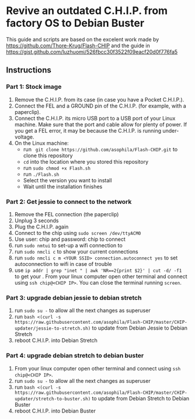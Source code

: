 # Revive an outdated C.H.I.P. from factory OS to Debian Buster
This guide and scripts are based on the excelent work made by https://github.com/Thore-Krug/Flash-CHIP and the guide in https://gist.github.com/luzhuomi/526fbcc30f3522f09eacf20d0f776fa5

## Instructions
### Part 1: Stock image
1. Remove the C.H.I.P. from its case (in case you have a Pocket C.H.I.P.).
2. Connect the FEL and a GROUND pin of the C.H.I.P. (for example, with a paperclip).
3. Connect the C.H.I.P. its micro USB port to a USB port of your Linux machine. Make sure that the port and cable allow for plenty of power. If you get a FEL error, it may be because the C.H.I.P. is running under-voltage.
4. On the Linux machine:
    - run ` git clone https://github.com/asophila/Flash-CHIP.git` to clone this repository
    - `cd` into the location where you stored this repository
    - run `sudo chmod +x Flash.sh`
    - run `./Flash.sh`
    - Select the version you want to install
    - Wait until the installation finishes
    
### Part 2: Get jessie to connect to the network
1. Remove the FEL connection (the paperclip)
2. Unplug 3 seconds
3. Plug the C.H.I.P. again
4. Connect to the chip using `sudo screen /dev/ttyACM0`
5. Use user: chip  and password: chip to connect
6. run `sudo nmtui` to set-up a wifi connection to <YOUR SSID>
7. run `sudo nmcli c` to show your current connections
8. run `sudo nmcli c m <YOUR SSID> connection.autoconnect yes` to set autoconnection to <YOUR SSID> wifi in case of trouble
9. use `ip addr | grep "inet " | awk 'NR==2{print $2}' | cut -d/ -f1 ` to get your <CHIP ID>. From your linux computer open other terminal and connect using `ssh chip@<CHIP IP>`. You can close the terminal running `screen`.
    
### Part 3: upgrade debian jessie to debian stretch
1. run `sudo su -` to allow all the next changes as superuser
2. run `bash <(curl -s https://raw.githubusercontent.com/asophila/Flash-CHIP/master/CHIP-updater/jessie-to-stretch.sh)` to update from Debian Jessie to Debian Stretch
3. reboot C.H.I.P. into Debian Stretch
                    
### Part 4: upgrade debian stretch to debian buster
1. From your linux computer open other terminal and connect using `ssh chip@<CHIP IP>`.
1. run `sudo su -` to allow all the next changes as superuser
2. run `bash <(curl -s https://raw.githubusercontent.com/asophila/Flash-CHIP/master/CHIP-updater/stretch-to-buster.sh)` to update from Debian Stretch to Debian Buster
3. reboot C.H.I.P. into Debian Buster

